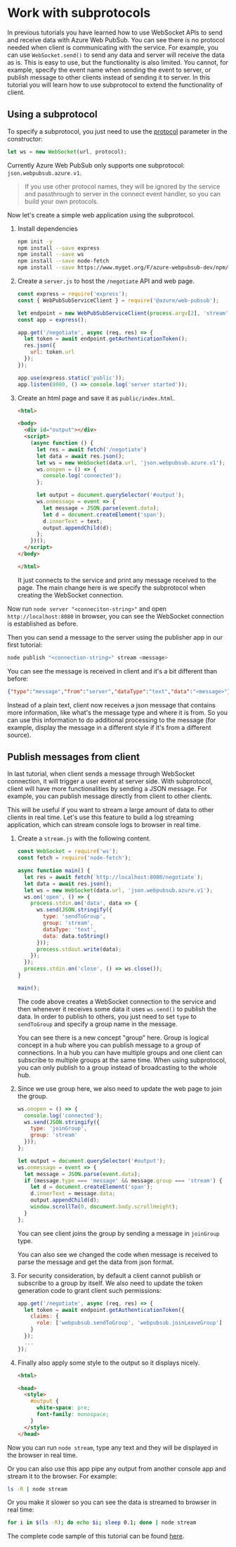 # Work with subprotocols

In previous tutorials you have learned how to use WebSocket APIs to send and receive data with Azure Web PubSub. You can see there is no protocol needed when client is communicating with the service. For example, you can use `WebSocket.send()` to send any data and server will receive the data as is. This is easy to use, but the functionality is also limited. You cannot, for example, specify the event name when sending the event to server, or publish message to other clients instead of sending it to server. In this tutorial you will learn how to use subprotocol to extend the functionality of client.

## Using a subprotocol

To specify a subprotocol, you just need to use the [protocol](https://developer.mozilla.org/en-US/docs/Web/API/WebSocket/WebSocket#parameters) parameter in the constructor:

```javascript
let ws = new WebSocket(url, protocol);
```

Currently Azure Web PubSub only supports one subprotocol: `json.webpubsub.azure.v1`.

> If you use other protocol names, they will be ignored by the service and passthrough to server in the connect event handler, so you can build your own protocols.

Now let's create a simple web application using the subprotocol.

1.  Install dependencies

    ```bash
    npm init -y
    npm install --save express
    npm install --save ws
    npm install --save node-fetch
    npm install --save https://www.myget.org/F/azure-webpubsub-dev/npm/@azure/web-pubsub/-/1.0.0-preview.2
    ```

2.  Create a `server.js` to host the `/negotiate` API and web page.

    ```javascript
    const express = require('express');
    const { WebPubSubServiceClient } = require('@azure/web-pubsub');

    let endpoint = new WebPubSubServiceClient(process.argv[2], 'stream');
    const app = express();

    app.get('/negotiate', async (req, res) => {
      let token = await endpoint.getAuthenticationToken();
      res.json({
        url: token.url
      });
    });

    app.use(express.static('public'));
    app.listen(8080, () => console.log('server started'));
    ```

3.  Create an html page and save it as `public/index.html`.

    ```html
    <html>

    <body>
      <div id="output"></div>
      <script>
        (async function () {
          let res = await fetch('/negotiate')
          let data = await res.json();
          let ws = new WebSocket(data.url, 'json.webpubsub.azure.v1');
          ws.onopen = () => {
            console.log('connected');
          };

          let output = document.querySelector('#output');
          ws.onmessage = event => {
            let message = JSON.parse(event.data);
            let d = document.createElement('span');
            d.innerText = text;
            output.appendChild(d);
          };
        })();
      </script>
    </body>

    </html>
    ```

    It just connects to the service and print any message received to the page. The main change here is we specify the subprotocol when creating the WebSocket connection.

Now run `node server "<conneciton-string>"` and open `http://localhost:8080` in browser, you can see the WebSocket connection is established as before.

Then you can send a message to the server using the publisher app in our first tutorial:

```bash
node publish "<connection-string>" stream <message>
```

You can see the message is received in client and it's a bit different than before:

```json
{"type":"message","from":"server","dataType":"text","data":"<message>"}
```

Instead of a plain text, client now receives a json message that contains more information, like what's the message type and where it is from. So you can use this information to do additional processing to the message (for example, display the message in a different style if it's from a different source).

## Publish messages from client

In last tutorial, when client sends a message through WebSocket connection, it will trigger a user event at server side. With subprotocol, client will have more functionalities by sending a JSON message. For example, you can publish message directly from client to other clients.

This will be useful if you want to stream a large amount of data to other clients in real time. Let's use this feature to build a log streaming application, which can stream console logs to browser in real time.

1.  Create a `stream.js` with the following content.

    ```javascript
    const WebSocket = require('ws');
    const fetch = require('node-fetch');

    async function main() {
      let res = await fetch(`http://localhost:8080/negotiate`);
      let data = await res.json();
      let ws = new WebSocket(data.url, 'json.webpubsub.azure.v1');
      ws.on('open', () => {
        process.stdin.on('data', data => {
          ws.send(JSON.stringify({
            type: 'sendToGroup',
            group: 'stream',
            dataType: 'text',
            data: data.toString()
          }));
          process.stdout.write(data);
        });
      });
      process.stdin.on('close', () => ws.close());
    }

    main();
    ```

    The code above creates a WebSocket connection to the service and then whenever it receives some data it uses `ws.send()` to publish the data. In order to publish to others, you just need to set `type` to `sendToGroup` and specify a group name in the message.

    You can see there is a new concept "group" here. Group is logical concept in a hub where you can publish message to a group of connections. In a hub you can have multiple groups and one client can subscribe to multiple groups at the same time. When using subprotocol, you can only publish to a group instead of broadcasting to the whole hub.

2.  Since we use group here, we also need to update the web page to join the group.

    ```javascript
    ws.onopen = () => {
      console.log('connected');
      ws.send(JSON.stringify({
        type: 'joinGroup',
        group: 'stream'
      }));
    };

    let output = document.querySelector('#output');
    ws.onmessage = event => {
      let message = JSON.parse(event.data);
      if (message.type === 'message' && message.group === 'stream') {
        let d = document.createElement('span');
        d.innerText = message.data;
        output.appendChild(d);
        window.scrollTo(0, document.body.scrollHeight);
      }
    };
    ```

    You can see client joins the group by sending a message in `joinGroup` type.

    You can also see we changed the code when message is received to parse the message and get the data from json format.

3.  For security consideration, by default a client cannot publish or subscribe to a group by itself. We also need to update the token generation code to grant client such permissions:

    ```javascript
    app.get('/negotiate', async (req, res) => {
      let token = await endpoint.getAuthenticationToken({
        claims: {
          role: ['webpubsub.sendToGroup', 'webpubsub.joinLeaveGroup']
        }
      });
      ...
    });
    
    ```

4.  Finally also apply some style to the output so it displays nicely.

    ```html
    <html>

    <head>
      <style>
        #output {
          white-space: pre;
          font-family: monospace;
        }
      </style>
    </head>
    ```

Now you can run `node stream`, type any text and they will be displayed in the browser in real time.

Or you can also use this app pipe any output from another console app and stream it to the browser. For example:

```bash
ls -R | node stream
```

Or you make it slower so you can see the data is streamed to browser in real time:

```bash
for i in $(ls -R); do echo $i; sleep 0.1; done | node stream
```

The complete code sample of this tutorial can be found [here](samples/logstream/).
